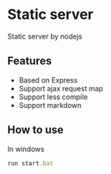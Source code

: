 Static server
=============

Static server by nodejs

## Features

  * Based on Express
  * Support ajax request map
  * Support less compile
  * Support markdown

## How to use
In windows
```js
run start.bat
```
